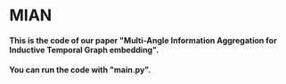 # MIAN

#### This is the code of our paper "Multi-Angle Information Aggregation for Inductive Temporal Graph embedding".

#### You can run the code with "main.py".
